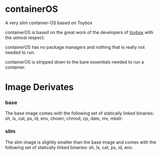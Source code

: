 # containerOS
A very slim container-OS based on Toybox

containerOS is based on the great work of the developers of [toybox](https://github.com/landley/toybox) with the utmost respect.

containerOS has no package managers and nothing that is really not needed to run.

containerOS is stripped down to the bare essentials needed to run a container.

# Image Derivates
### base
The base image comes with the following set of statically linked binaries: sh, ls, cat, ps, id, env, chown, chmod, cp, date, mv, mkdir. 

### slim
The slim image is slightly smaller than the base image and comes with the following set of statically linked binaries: sh, ls, cat, ps, id, env. 
